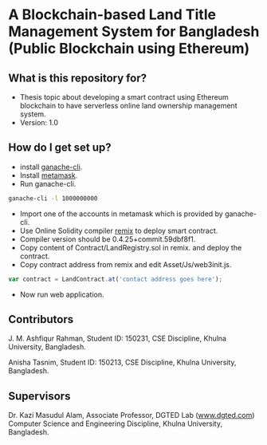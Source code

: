 # A Blockchain-based Land Title Management System for Bangladesh (Public Blockchain using Ethereum)

## What is this repository for?

* Thesis topic about developing a smart contract using Ethereum blockchain to have serverless online land ownership management system.
* Version: 1.0

## How do I get set up?
* install [ganache-cli](https://github.com/trufflesuite/ganache-cli).
* Install [metamask](https://metamask.io/).
* Run ganache-cli.
```bash
ganache-cli -l 1000000000
```
* Import one of the accounts in metamask which is provided by ganache-cli.
* Use Online Solidity compiler [remix](https://remix.ethereum.org/#optimize=false&version=soljson-v0.4.25+commit.59dbf8f1.js/) to deploy smart contract.
* Compiler version should be 0.4.25+commit.59dbf8f1.
* Copy content of Contract/LandRegistry.sol in remix. and deploy the contract.
* Copy contract address from remix and edit Asset/Js/web3init.js.
```js
var contract = LandContract.at('contact address goes here');
```
* Now run web application. 

## Contributors

J. M. Ashfiqur Rahman,
Student ID: 150231,
CSE Discipline, Khulna University,
Bangladesh.

Anisha Tasnim,
Student ID: 150213,
CSE Discipline, Khulna University,
Bangladesh.

## Supervisors

Dr. Kazi Masudul Alam,
Associate Professor, DGTED Lab (www.dgted.com)
Computer Science and Engineering Discipline,
Khulna University,
Bangladesh.
